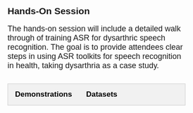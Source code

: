 <br>
<br>

<style>
* {
  box-sizing: border-box;
}

/* Create two unequal columns that floats next to each other */
.column {
  float: left;
  width: 50%;
  padding: 10px;
}

/* Clear floats after the columns */
.row:after {
  content: "";
  display: table;
  clear: both;
}
</style>


<!-- 
<div class="widewrapper pagetitle">
  <div style="background-color:#617863;padding:5px;">
    <h1 style="color:white;">Keynotes</h1>
  </div>
</div>
<br> -->


<style>
.collapsible {
  background-color: #777;
  color: white;
  cursor: pointer;
  padding: 12px;
  width: 100%;
  height: 100%;
  border: none;
  text-align: left;
  outline: none;
  font-size: 20px;
}

.active, .collapsible:hover {
  background-color: #555;
}

.content {
  padding: 0 18px;
  max-height: 0;
  overflow: hidden;
  transition: max-height 0.2s ease-out;
  background-color: #f1f1f1;
  font-size: 16.5px;
}
</style>

<style>
body {font-family: Arial;}

/* Style the tab */
.tab {
  overflow: hidden;
  border: 1px solid #ccc;
  background-color: #f1f1f1;
}

/* Style the buttons inside the tab */
.tab button {
  background-color: inherit;
  float: left;
  border: none;
  outline: none;
  cursor: pointer;
  padding: 14px 16px;
  transition: 0.3s;
  font-size: 17px;
}

/* Change background color of buttons on hover */
.tab button:hover {
  background-color: #ddd;
}

/* Create an active/current tablink class */
.tab button.active {
  background-color: #ccc;
}

/* Style the tab content */
.tabcontent {
  display: none;
  padding: 6px 12px;
  border: 1px solid #ccc;
  border-top: none;
}

/* Style the close button */
.topright {
  float: right;
  cursor: pointer;
  font-size: 28px;
}

.topright:hover {color: red;}
</style>


<h2> Hands-On Session </h2>

<p><span style="font-size: 18px;">The hands-on session will include a detailed walk through of training ASR for dysarthric speech recognition. The goal is to provide attendees clear steps in using ASR toolkits for speech recognition in health, taking dysarthria as a case study.</span>

<br>
<br>

<div class="tab">
  <button class="tablinks" onclick="openCity(event, 'London')" id="defaultOpen"><strong>Demonstrations</strong></button>
  <button class="tablinks" onclick="openCity(event, 'Tab2')" id="defaultOpen"><strong>Datasets</strong></button> 
</div>

<div id="London" class="tabcontent">
  <br>
  <button class="collapsible"><b>1. Train an ASR system on only dysarthric speech</b></button>
  <div class="content">
  <br>
  <ul>
    <li style="font-size:16.5px;"> ESPnet toolkit introduction & installation </li>
    <li style="font-size:16.5px;"> ESPnet data preparation steps </li> 
    <li style="font-size:16.5px;"> TORGO recipe </li> 
    <li style="font-size:16.5px;"> How to configure & train ASR </li> 
    <li style="font-size:16.5px;"> How to do decoding (inference) </li> 
  </ul>
  </div>

  <br>
  <button class="collapsible"><b>2. Fine-tune a pre-trained ASR system for dysarthric speech recognition</b></button>
  <div class="content">
  <br>
  <ul>
    <li style="font-size:16.5px;"> Concepts and scenarios to use transfer learning </li>
    <li style="font-size:16.5px;"> What you should prepare </li> 
    <li style="font-size:16.5px;"> Where to get the source model </li> 
    <li style="font-size:16.5px;"> How to fine-tune (transfer) </li> 
    <li style="font-size:16.5px;"> How to do decoding (inference) </li> 
  </ul>
  </div>

  <br>
  <button class="collapsible"><b>3. Data augmentation techniques</b></button>
  <div class="content">
  <br>
  <ul>
    <li style="font-size:16.5px;"> Concepts of data augmentation </li>
    <li style="font-size:16.5px;"> Speed perturbation </li> 
    <li style="font-size:16.5px;"> SpecAugment </li> 
    <li style="font-size:16.5px;"> How to apply these in ESPnet </li> 
  </ul>
  </div>

<br>
<br>

</div>

<div id="Tab2" class="tabcontent">
  <ul>
    <li style="font-size:16.5px;"> 
    <p><a href="http://www.cs.toronto.edu/~complingweb/data/TORGO/torgo.html"><strong>TORGO</strong></a> - word and sentence utterances from control speakers and speakers with Cerebral Palsy (CP) or Amyotrophic lateral sclerosis (ALS)</p>
    </li>
    <li style="font-size:16.5px;">
    <p><a href="http://www.isle.illinois.edu/sst/data/UASpeech/"><strong>UASpeech</strong></a> - isolated words from control speakers and speakers with Cerebral Palsy (CP) </p>
    </li>
  </ul>
</div>


<!--
<ul>
  <li style="font-size:16.5px;"> Training an ASR system on only dysarthric speech data </li>
  <li style="font-size:16.5px;"> Adapting a pre-trained ASR system for dysarthric speech data </li> 
  <li style="font-size:16.5px;"> Techniques to improve dysarthric speech recognition performance </li> 
</ul>
-->

<script>
var coll = document.getElementsByClassName("collapsible");
var i;

for (i = 0; i < coll.length; i++) {
  coll[i].addEventListener("click", function() {
    this.classList.toggle("active");
    var content = this.nextElementSibling;
    if (content.style.maxHeight){
      content.style.maxHeight = null;
    } else {
      content.style.maxHeight = content.scrollHeight + "px";
    } 
  });
}
</script>

<script>
function openCity(evt, cityName) {
  var i, tabcontent, tablinks;
  tabcontent = document.getElementsByClassName("tabcontent");
  for (i = 0; i < tabcontent.length; i++) {
    tabcontent[i].style.display = "none";
  }
  tablinks = document.getElementsByClassName("tablinks");
  for (i = 0; i < tablinks.length; i++) {
    tablinks[i].className = tablinks[i].className.replace(" active", "");
  }
  document.getElementById(cityName).style.display = "block";
  evt.currentTarget.className += " active";
}

// Get the element with id="defaultOpen" and click on it
document.getElementById("defaultOpen").click();
</script>

